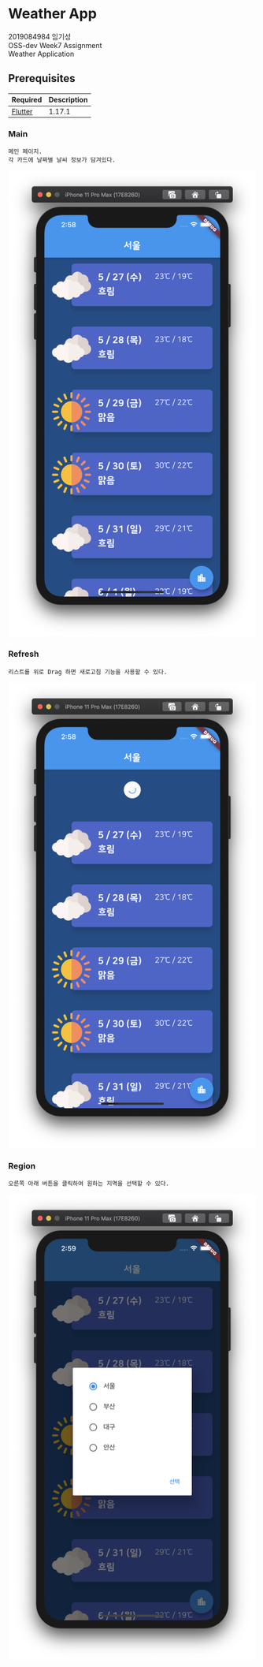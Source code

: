 # Weather App
2019084984 임기성<br>
OSS-dev Week7 Assignment<br>
Weather Application<br>

## Prerequisites
Required | Description
--|--
[Flutter](https://flutter.dev/) | 1.17.1

### Main
```
메인 페이지.
각 카드에 날짜별 날씨 정보가 담겨있다.
```
![Main_Page](./img/main.png)
<br>

### Refresh
```
리스트를 위로 Drag 하면 새로고침 기능을 사용할 수 있다.
```
![Main_Page](./img/refresh.png)
<br>

### Region
```
오른쪽 아래 버튼을 클릭하여 원하는 지역을 선택할 수 있다.
```
![Main_Page](./img/region.png)
